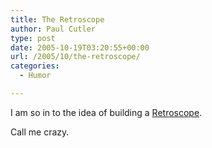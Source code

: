 ```yaml
---
title: The Retroscope
author: Paul Cutler
type: post
date: 2005-10-19T03:20:55+00:00
url: /2005/10/the-retroscope/
categories:
  - Humor

---
```

I am so in to the idea of building a [Retroscope][1].

Call me crazy.

 [1]: http://nat.org/2005/october/#The-RetroScope